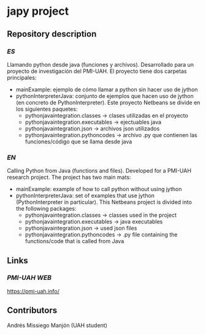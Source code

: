 # **japy project**

## Repository description

### *ES*
Llamando python desde java (funciones y archivos). 
Desarrollado para un proyecto de investigación del PMI-UAH.
El proyecto tiene dos carpetas principales:
- mainExample: ejemplo de cómo llamar a python sin hacer uso de jython
- pythonInterpreterJava: conjunto de ejemplos que hacen uso de jython (en concreto de PythonInterpreter). Este proyecto Netbeans se divide en los siguientes paquetes:
  - pythonjavaintegration.classes -> clases utilizadas en el proyecto
  - pythonjavaintegration.executables -> ejectuables java
  - pythonjavaintegration.json -> archivos json utilizados
  - pythonjavaintegration.pythoncodes -> archivo .py que contienen las funciones/código que se llama desde java
### *EN*
Calling Python from Java (functions and files).
Developed for a PMI-UAH research project.
The project has two main mats:
- mainExample: example of how to call python without using jython
- pythonInterpreterJava: set of examples that use jython (PythonInterpreter in particular). This Netbeans project is divided into the following packages:
  - pythonjavaintegration.classes -> classes used in the project
  - pythonjavaintegration.executables -> java executables
  - pythonjavaintegration.json -> used json files
  - pythonjavaintegration.pythoncodes -> .py file containing the functions/code that is called from Java

## Links
### *PMI-UAH WEB*
https://pmi-uah.info/

## Contributors
Andrés Missiego Manjón (UAH student)
